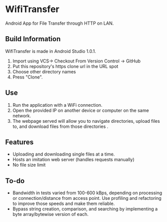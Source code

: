 # WifiTransfer
Android App for File Transfer through HTTP on LAN.

## Build Information
WifiTransfer is made in Android Studio 1.0.1. 

1. Import using VCS-> Checkout From Version Control -> GitHub
2. Put this repository's https clone url in the URL spot
3. Choose other directory names
4. Press "Clone".

## Use
1. Run the application with a WiFi connection.
2. Open the provided IP on another device or computer on the same network.
3. The webpage served will allow you to navigate directories, upload files to, and download files from those directories .

## Features
* Uploading and downloading single files at a time.
* Hosts an imitation web server (handles requests manually)
* No file size limit

## To-do
* Bandwidth in tests varied from 100-600 kBps, depending on processing or connection/distance from access point.
Use profiling and refactoring to improve those speeds and make them reliable.
* Bypass string creation, comparison, and searching by implementing a byte array/bytewise version of each.
